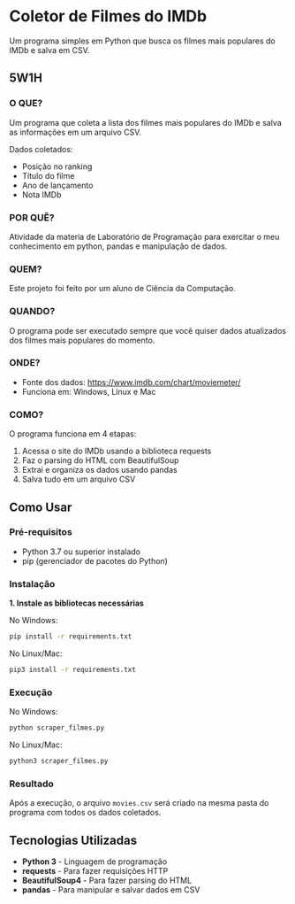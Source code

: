 # Coletor de Filmes do IMDb

Um programa simples em Python que busca os filmes mais populares do IMDb e salva em CSV.

## 5W1H

### O QUE?
Um programa que coleta a lista dos filmes mais populares do IMDb e salva as informações em um arquivo CSV.

Dados coletados:
- Posição no ranking
- Título do filme
- Ano de lançamento
- Nota IMDb

### POR QUÊ?
Atividade da materia de Laboratório de Programação para exercitar o meu conhecimento em python, pandas e manipulação de dados.

### QUEM?
Este projeto foi feito por um aluno de Ciência da Computação.

### QUANDO?
O programa pode ser executado sempre que você quiser dados atualizados dos filmes mais populares do momento.

### ONDE?
- Fonte dos dados: https://www.imdb.com/chart/moviemeter/
- Funciona em: Windows, Linux e Mac

### COMO?
O programa funciona em 4 etapas:
1. Acessa o site do IMDb usando a biblioteca requests
2. Faz o parsing do HTML com BeautifulSoup
3. Extrai e organiza os dados usando pandas
4. Salva tudo em um arquivo CSV

## Como Usar

### Pré-requisitos
- Python 3.7 ou superior instalado
- pip (gerenciador de pacotes do Python)

### Instalação

**1. Instale as bibliotecas necessárias**

No Windows:
```bash
pip install -r requirements.txt
```

No Linux/Mac:
```bash
pip3 install -r requirements.txt
```

### Execução

No Windows:
```bash
python scraper_filmes.py
```

No Linux/Mac:
```bash
python3 scraper_filmes.py
```

### Resultado
Após a execução, o arquivo `movies.csv` será criado na mesma pasta do programa com todos os dados coletados.

## Tecnologias Utilizadas

- **Python 3** - Linguagem de programação
- **requests** - Para fazer requisições HTTP
- **BeautifulSoup4** - Para fazer parsing do HTML
- **pandas** - Para manipular e salvar dados em CSV
